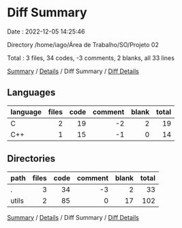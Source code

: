 # Diff Summary

Date : 2022-12-05 14:25:46

Directory /home/iago/Área de Trabalho/SO/Projeto 02

Total : 3 files,  34 codes, -3 comments, 2 blanks, all 33 lines

[Summary](results.md) / [Details](details.md) / Diff Summary / [Diff Details](diff-details.md)

## Languages
| language | files | code | comment | blank | total |
| :--- | ---: | ---: | ---: | ---: | ---: |
| C | 2 | 19 | -2 | 2 | 19 |
| C++ | 1 | 15 | -1 | 0 | 14 |

## Directories
| path | files | code | comment | blank | total |
| :--- | ---: | ---: | ---: | ---: | ---: |
| . | 3 | 34 | -3 | 2 | 33 |
| utils | 2 | 85 | 0 | 17 | 102 |

[Summary](results.md) / [Details](details.md) / Diff Summary / [Diff Details](diff-details.md)
